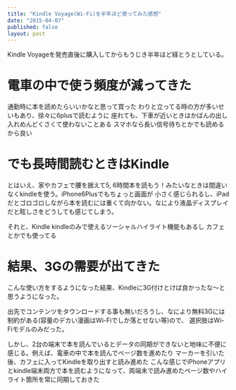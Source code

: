 ```yaml
---
title: "Kindle Voyage(Wi-Fi)を半年ほど使ってみた感想"
date: "2015-04-07"
published: false
layout: post
---
```


Kindle Voyageを発売直後に購入してからもうじき半年ほど経とうとしている。

# 電車の中で使う頻度が減ってきた
通勤時に本を読めたらいいかなと思って買った
わりと立ってる時の方が多いせいもあり、徐々に6plusで読むように
座れても、下車が近いときはかばんの出し入れめんどくさくて使わないことある
スマホなら長い信号待ちとかでも読めるから良い

# でも長時間読むときはKindle
とはいえ、家やカフェで腰を据えて5, 6時間本を読もう！みたいなときは間違いなくkindleを使う。iPhone6Plusでもちょっと画面が
小さく感じられるし、iPadだとゴロゴロしながら本を読むには重くて向かない。なにより液晶ディスプレイだと眩しさをどうしても感じてしまう。

それと、Kindle
kindleのみで使えるソーシャルハイライト機能もあるし
カフェとかでも使ってる

# 結果、3Gの需要が出てきた
こんな使い方をするようになった結果、Kindleに3G付けとけば良かったな〜と思うようになった。

出先でコンテンツをタウンロードする事も無いだろうし、なにより無料3Gには制約がある(容量のデカい漫画はWi-Fiでしか落とせない等)ので、
選択肢はWi-Fiモデルのみだった。

しかし、2台の端末で本を読んでいるとデータの同期ができないと地味に不便に感じる。例えば、電車の中で本を読んでページ数を進めたり
マーカーを引いた後、カフェに入ってKindleを取り出すと読み進めた
こんな感じでiPhoneアプリとkindle端末両方で本を読むようになって、両端末で読み進めたページ数やハイライト箇所を常に同期しておきた
